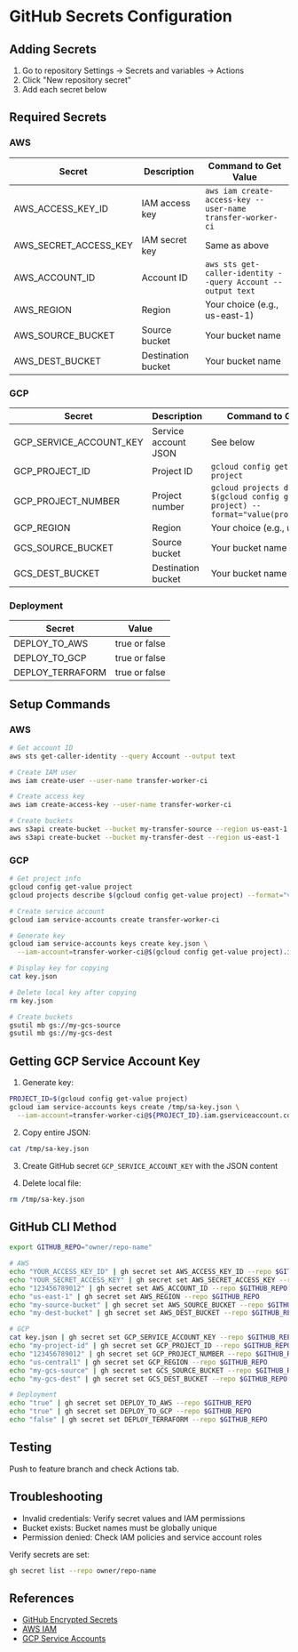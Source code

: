 # GitHub Secrets Configuration

## Adding Secrets

1. Go to repository Settings → Secrets and variables → Actions
2. Click "New repository secret"
3. Add each secret below

## Required Secrets

### AWS

| Secret | Description | Command to Get Value |
|--------|-------------|---------------------|
| AWS_ACCESS_KEY_ID | IAM access key | `aws iam create-access-key --user-name transfer-worker-ci` |
| AWS_SECRET_ACCESS_KEY | IAM secret key | Same as above |
| AWS_ACCOUNT_ID | Account ID | `aws sts get-caller-identity --query Account --output text` |
| AWS_REGION | Region | Your choice (e.g., us-east-1) |
| AWS_SOURCE_BUCKET | Source bucket | Your bucket name |
| AWS_DEST_BUCKET | Destination bucket | Your bucket name |

### GCP

| Secret | Description | Command to Get Value |
|--------|-------------|---------------------|
| GCP_SERVICE_ACCOUNT_KEY | Service account JSON | See below |
| GCP_PROJECT_ID | Project ID | `gcloud config get-value project` |
| GCP_PROJECT_NUMBER | Project number | `gcloud projects describe $(gcloud config get-value project) --format="value(projectNumber)"` |
| GCP_REGION | Region | Your choice (e.g., us-central1) |
| GCS_SOURCE_BUCKET | Source bucket | Your bucket name |
| GCS_DEST_BUCKET | Destination bucket | Your bucket name |

### Deployment

| Secret | Value |
|--------|-------|
| DEPLOY_TO_AWS | true or false |
| DEPLOY_TO_GCP | true or false |
| DEPLOY_TERRAFORM | true or false |

## Setup Commands

### AWS

```bash
# Get account ID
aws sts get-caller-identity --query Account --output text

# Create IAM user
aws iam create-user --user-name transfer-worker-ci

# Create access key
aws iam create-access-key --user-name transfer-worker-ci

# Create buckets
aws s3api create-bucket --bucket my-transfer-source --region us-east-1
aws s3api create-bucket --bucket my-transfer-dest --region us-east-1
```

### GCP

```bash
# Get project info
gcloud config get-value project
gcloud projects describe $(gcloud config get-value project) --format="value(projectNumber)"

# Create service account
gcloud iam service-accounts create transfer-worker-ci

# Generate key
gcloud iam service-accounts keys create key.json \
  --iam-account=transfer-worker-ci@$(gcloud config get-value project).iam.gserviceaccount.com

# Display key for copying
cat key.json

# Delete local key after copying
rm key.json

# Create buckets
gsutil mb gs://my-gcs-source
gsutil mb gs://my-gcs-dest
```

## Getting GCP Service Account Key

1. Generate key:
```bash
PROJECT_ID=$(gcloud config get-value project)
gcloud iam service-accounts keys create /tmp/sa-key.json \
  --iam-account=transfer-worker-ci@${PROJECT_ID}.iam.gserviceaccount.com
```

2. Copy entire JSON:
```bash
cat /tmp/sa-key.json
```

3. Create GitHub secret `GCP_SERVICE_ACCOUNT_KEY` with the JSON content

4. Delete local file:
```bash
rm /tmp/sa-key.json
```

## GitHub CLI Method

```bash
export GITHUB_REPO="owner/repo-name"

# AWS
echo "YOUR_ACCESS_KEY_ID" | gh secret set AWS_ACCESS_KEY_ID --repo $GITHUB_REPO
echo "YOUR_SECRET_ACCESS_KEY" | gh secret set AWS_SECRET_ACCESS_KEY --repo $GITHUB_REPO
echo "123456789012" | gh secret set AWS_ACCOUNT_ID --repo $GITHUB_REPO
echo "us-east-1" | gh secret set AWS_REGION --repo $GITHUB_REPO
echo "my-source-bucket" | gh secret set AWS_SOURCE_BUCKET --repo $GITHUB_REPO
echo "my-dest-bucket" | gh secret set AWS_DEST_BUCKET --repo $GITHUB_REPO

# GCP
cat key.json | gh secret set GCP_SERVICE_ACCOUNT_KEY --repo $GITHUB_REPO
echo "my-project-id" | gh secret set GCP_PROJECT_ID --repo $GITHUB_REPO
echo "123456789012" | gh secret set GCP_PROJECT_NUMBER --repo $GITHUB_REPO
echo "us-central1" | gh secret set GCP_REGION --repo $GITHUB_REPO
echo "my-gcs-source" | gh secret set GCS_SOURCE_BUCKET --repo $GITHUB_REPO
echo "my-gcs-dest" | gh secret set GCS_DEST_BUCKET --repo $GITHUB_REPO

# Deployment
echo "true" | gh secret set DEPLOY_TO_AWS --repo $GITHUB_REPO
echo "true" | gh secret set DEPLOY_TO_GCP --repo $GITHUB_REPO
echo "false" | gh secret set DEPLOY_TERRAFORM --repo $GITHUB_REPO
```

## Testing

Push to feature branch and check Actions tab.

## Troubleshooting

- Invalid credentials: Verify secret values and IAM permissions
- Bucket exists: Bucket names must be globally unique
- Permission denied: Check IAM policies and service account roles

Verify secrets are set:
```bash
gh secret list --repo owner/repo-name
```

## References

- [GitHub Encrypted Secrets](https://docs.github.com/en/actions/security-guides/encrypted-secrets)
- [AWS IAM](https://docs.aws.amazon.com/IAM/latest/UserGuide/)
- [GCP Service Accounts](https://cloud.google.com/iam/docs/service-accounts)